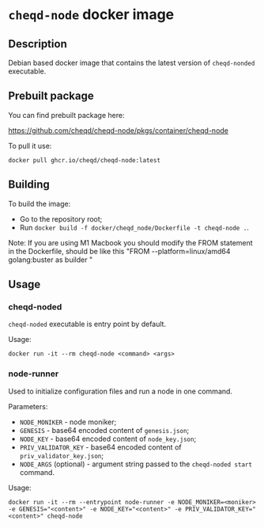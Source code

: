 # `cheqd-node` docker image

## Description

Debian based docker image that contains the latest version of `cheqd-nonded` executable.

## Prebuilt package

You can find prebuilt package here:

https://github.com/cheqd/cheqd-node/pkgs/container/cheqd-node

To pull it use:

```
docker pull ghcr.io/cheqd/cheqd-node:latest
```

## Building

To build the image:

- Go to the repository root;
- Run `docker build -f docker/cheqd_node/Dockerfile -t cheqd-node .`.

Note: If you are using M1 Macbook you should modify the FROM statement in the Dockerfile, should be like this 
"FROM --platform=linux/amd64 golang:buster as builder "

## Usage

### cheqd-noded

`cheqd-noded` executable is entry point by default.

Usage:

```
docker run -it --rm cheqd-node <command> <args>
```

### node-runner

Used to initialize configuration files and run a node in one command.

Parameters:

- `NODE_MONIKER` - node moniker;
- `GENESIS` - base64 encoded content of `genesis.json`;
- `NODE_KEY` - base64 encoded content of `node_key.json`;
- `PRIV_VALIDATOR_KEY` - base64 encoded content of `priv_validator_key.json`;
- `NODE_ARGS` (optional) - argument string passed to the `cheqd-noded start` command.

Usage:

```
docker run -it --rm --entrypoint node-runner -e NODE_MONIKER=<moniker> -e GENESIS="<content>" -e NODE_KEY="<content>" -e PRIV_VALIDATOR_KEY="<content>" cheqd-node
```
